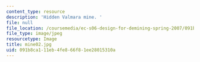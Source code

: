 ```yaml
---
content_type: resource
description: 'Hidden Valmara mine. '
file: null
file_location: /coursemedia/ec-s06-design-for-demining-spring-2007/091b8ca111eb4fe866f81ee28015310a_mine02.jpg
file_type: image/jpeg
resourcetype: Image
title: mine02.jpg
uid: 091b8ca1-11eb-4fe8-66f8-1ee28015310a
---
```

